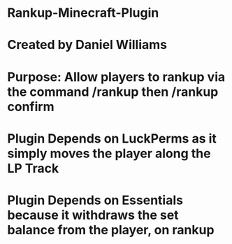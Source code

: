 # Rankup-Minecraft-Plugin
# Created by Daniel Williams
# Purpose: Allow players to rankup via the command /rankup then /rankup confirm
# Plugin Depends on LuckPerms as it simply moves the player along the LP Track
# Plugin Depends on Essentials because it withdraws the set balance from the player, on rankup
#
